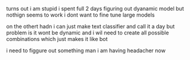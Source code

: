 turns out i am stupid
i spent full 2 days figuring out dyanamic model
but nothign seems to work 
i dont want to fine tune large models

on the othert hadn i can just make
text classifier and call it a day 
but problem is it wont be dynamic and 
i wil need to create all possible combinations 
which just makes it like bot 

i need to figgure out something man
i am having headacher now
